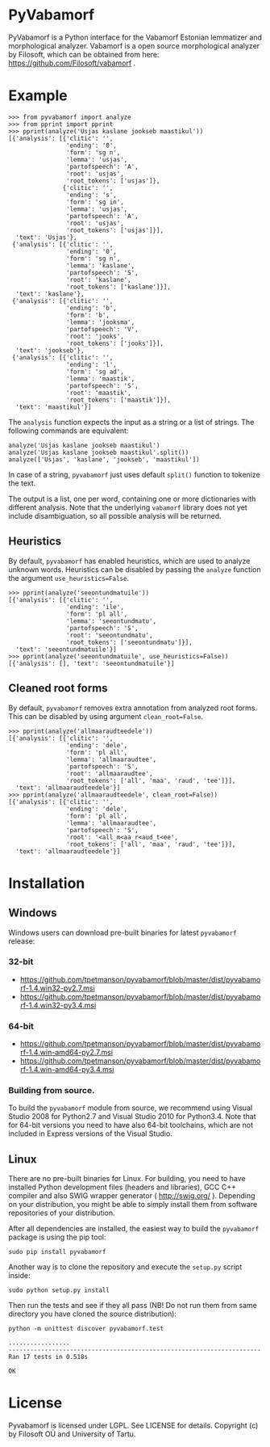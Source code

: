 PyVabamorf
==========

PyVabamorf is a Python interface for the Vabamorf Estonian lemmatizer and morphological analyzer.
Vabamorf is a open source morphological analyzer by Filosoft, which can be obtained from here: https://github.com/Filosoft/vabamorf .

# Example

```
>>> from pyvabamorf import analyze
>>> from pprint import pprint
>>> pprint(analyze('Usjas kaslane jookseb maastikul'))
[{'analysis': [{'clitic': '',
                'ending': '0',
                'form': 'sg n',
                'lemma': 'usjas',
                'partofspeech': 'A',
                'root': 'usjas',
                'root_tokens': ['usjas']},
               {'clitic': '',
                'ending': 's',
                'form': 'sg in',
                'lemma': 'usjas',
                'partofspeech': 'A',
                'root': 'usjas',
                'root_tokens': ['usjas']}],
  'text': 'Usjas'},
 {'analysis': [{'clitic': '',
                'ending': '0',
                'form': 'sg n',
                'lemma': 'kaslane',
                'partofspeech': 'S',
                'root': 'kaslane',
                'root_tokens': ['kaslane']}],
  'text': 'kaslane'},
 {'analysis': [{'clitic': '',
                'ending': 'b',
                'form': 'b',
                'lemma': 'jooksma',
                'partofspeech': 'V',
                'root': 'jooks',
                'root_tokens': ['jooks']}],
  'text': 'jookseb'},
 {'analysis': [{'clitic': '',
                'ending': 'l',
                'form': 'sg ad',
                'lemma': 'maastik',
                'partofspeech': 'S',
                'root': 'maastik',
                'root_tokens': ['maastik']}],
  'text': 'maastikul'}]
```

The `analysis` function expects the input as a string or a list of strings. The following commands are equivalent:
```
analyze('Usjas kaslane jookseb maastikul')
analyze('Usjas kaslane jookseb maastikul'.split())
analyze(['Usjas', 'kaslane', 'jookseb', 'maastikul'])
```
In case of a string, `pyvabamorf` just uses default `split()` function to tokenize the text.

The output is a list, one per word, containing one or more dictionaries with different analysis. Note that the underlying `vabamorf` library does not yet include disambiguation, so all possible analysis will be returned.

## Heuristics

By default, `pyvabamorf` has enabled heuristics, which are used to analyze unknown words. Heuristics can be disabled by passing the `analyze` function the argument `use_heuristics=False`.

```
>>> pprint(analyze('seeontundmatuile'))
[{'analysis': [{'clitic': '',
                'ending': 'ile',
                'form': 'pl all',
                'lemma': 'seeontundmatu',
                'partofspeech': 'S',
                'root': 'seeontundmatu',
                'root_tokens': ['seeontundmatu']}],
  'text': 'seeontundmatuile'}]
>>> pprint(analyze('seeontundmatuile', use_heuristics=False))
[{'analysis': [], 'text': 'seeontundmatuile'}]
```

## Cleaned root forms

By default, `pyvabamorf` removes extra annotation from analyzed root forms. This can be disabled by using argument `clean_root=False`.

```
>>> pprint(analyze('allmaaraudteedele'))
[{'analysis': [{'clitic': '',
                'ending': 'dele',
                'form': 'pl all',
                'lemma': 'allmaaraudtee',
                'partofspeech': 'S',
                'root': 'allmaaraudtee',
                'root_tokens': ['all', 'maa', 'raud', 'tee']}],
  'text': 'allmaaraudteedele'}]
>>> pprint(analyze('allmaaraudteedele', clean_root=False))
[{'analysis': [{'clitic': '',
                'ending': 'dele',
                'form': 'pl all',
                'lemma': 'allmaaraudtee',
                'partofspeech': 'S',
                'root': '<all_m<aa_r<aud_t<ee',
                'root_tokens': ['all', 'maa', 'raud', 'tee']}],
  'text': 'allmaaraudteedele'}]
```

# Installation

## Windows

Windows users can download pre-built binaries for latest `pyvabamorf` release:

### 32-bit

* https://github.com/tpetmanson/pyvabamorf/blob/master/dist/pyvabamorf-1.4.win32-py2.7.msi
* https://github.com/tpetmanson/pyvabamorf/blob/master/dist/pyvabamorf-1.4.win32-py3.4.msi

### 64-bit

* https://github.com/tpetmanson/pyvabamorf/blob/master/dist/pyvabamorf-1.4.win-amd64-py2.7.msi
* https://github.com/tpetmanson/pyvabamorf/blob/master/dist/pyvabamorf-1.4.win-amd64-py3.4.msi

### Building from source.

To build the `pyvabamorf` module from source, we recommend using Visual Studio 2008 for Python2.7 and Visual Studio 2010 for Python3.4. Note that for 64-bit versions you need to have also 64-bit toolchains, which are not included in Express versions of the Visual Studio.

## Linux

There are no pre-built binaries for Linux. For building, you need to have installed Python development files (headers and libraries), GCC C++ compiler and also SWIG wrapper generator ( http://swig.org/ ). Depending on your distribution, you might be able to simply install them from software repositories of your distribution.

After all dependencies are installed, the easiest way to build the `pyvabamorf` package is using the pip tool:
```
sudo pip install pyvabamorf
```

Another way is to clone the repository and execute the `setup.py` script inside:
```
sudo python setup.py install
```

Then run the tests and see if they all pass (NB! Do not run them from same directory you have cloned the source distribution):
```
python -m unittest discover pyvabamorf.test

.................
----------------------------------------------------------------------
Ran 17 tests in 0.518s

OK
```

# License

Pyvabamorf is licensed under LGPL. See LICENSE for details.
Copyright (c) by Filosoft OÜ and University of Tartu.
